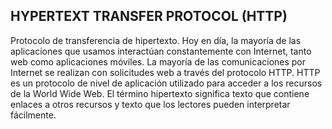 ## **HYPERTEXT TRANSFER PROTOCOL (HTTP)**

Protocolo de transferencia de hipertexto. Hoy en día, la mayoría de las aplicaciones que usamos interactúan constantemente con Internet, tanto web como aplicaciones móviles. La mayoría de las comunicaciones por Internet se realizan con solicitudes web a través del protocolo HTTP. HTTP es un protocolo de nivel de aplicación utilizado para acceder a los recursos de la World Wide Web. El término hipertexto significa texto que contiene enlaces a otros recursos y texto que los lectores pueden interpretar fácilmente.

